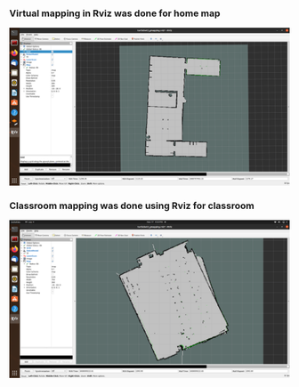 ### Virtual mapping in Rviz was done for home map
![Alt text](https://github.com/THD-autonomous-system/team3_deathwing/blob/main/Lab%201/virtual_home_mapping/Screenshot%20from%202022-11-17%2018-51-01.png)

### Classroom mapping was done using Rviz for classroom 

![Alt text](https://github.com/THD-autonomous-system/team3_deathwing/blob/main/homework_14_November/turtlebot3_classroom_Hoerssal_Sparkasse_mapping/Screenshot%20from%202022-11-17%2016-33-42.png?raw=true "Title")
